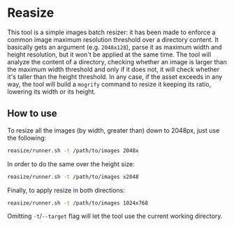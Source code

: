 # Reasize

This tool is a simple images batch resizer: it has been made to enforce a common image maximum resolution threshold over a directory content.
It basically gets an argument (e.g. `2048x128`), parse it as maximum width and height resolution, but it won't be applied at the same time. The tool will analyze the content of a directory, checking whether an image is larger than the maximum width threshold and only if it does not, it will check whether it's taller than the height threshold.
In any case, if the asset exceeds in any way, the tool will build a `mogrify` command to resize it keeping its ratio, lowering its width or its height.

## How to use

To resize all the images (by width, greater than) down to 2048px, just use the following:

```bash
reasize/runner.sh -t /path/to/images 2048x
```

In order to do the same over the height size:

```bash
reasize/runner.sh -t /path/to/images x2048
```

Finally, to apply resize in both directions:

```bash
reasize/runner.sh -t /path/to/images 1024x768
```

Omitting `-t`/`--target` flag will let the tool use the current working directory.